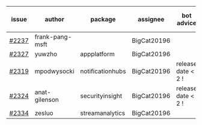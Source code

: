 | issue | author | package | assignee | bot advice | created date of issue | target release date | date from target |
| ------ | ------ | ------ | ------ | ------ | ------ | ------ | :-----: |
| [#2237](https://github.com/Azure/sdk-release-request/issues/2237) | frank-pang-msft |   | BigCat20196 |   | 11-19 | 12-02 |   |
| [#2327](https://github.com/Azure/sdk-release-request/issues/2327) | yuwzho | appplatform | BigCat20196 |   | 12-22 | 01-17 |   |
| [#2319](https://github.com/Azure/sdk-release-request/issues/2319) | mpodwysocki | notificationhubs | BigCat20196 |   release date < 2 ! <br> | 12-17 | 01-03 | 0 |
| [#2324](https://github.com/Azure/sdk-release-request/issues/2324) | anat-gilenson | securityinsight | BigCat20196 |   release date < 2 ! <br> | 12-19 | 01-03 | 0 |
| [#2334](https://github.com/Azure/sdk-release-request/issues/2334) | zesluo | streamanalytics | BigCat20196 |   | 12-23 | 01-07 |   |
